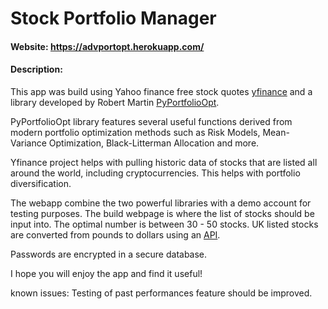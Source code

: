 # Stock Portfolio Manager
#### Website:   https://advportopt.herokuapp.com/
#### Description:
This app was build using Yahoo finance free stock quotes [yfinance](https://pypi.org/project/yfinance/) and
a library developed by Robert Martin [PyPortfolioOpt](https://pyportfolioopt.readthedocs.io/en/latest/).

PyPortfolioOpt library features several useful functions derived from modern portfolio optimization methods such as Risk Models,
Mean-Variance Optimization, Black-Litterman Allocation and more.

Yfinance project helps with pulling historic data of stocks that are listed all around the world, including cryptocurrencies. This helps
with portfolio diversification.

The webapp combine the two powerful libraries with a demo account for testing purposes. The build webpage is where the list of stocks should be input into. The optimal number is between 30 - 50 stocks. UK listed stocks are converted from pounds to dollars using an [API](https://api.exchangerate-api.com/v4/latest/USD).

Passwords are encrypted in a secure database.

I hope you will enjoy the app and find it useful!

known issues: Testing of past performances feature should be improved.
